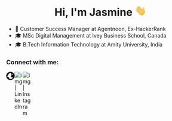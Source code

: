 <h1 align="center"> Hi, I'm Jasmine <img src="https://raw.githubusercontent.com/ABSphreak/ABSphreak/master/gifs/Hi.gif" width="30px"></h1>

- 💼 Customer Success Manager at Agentnoon, Ex-HackerRank
- 🎓 MSc Digital Management at Ivey Business School, Canada
- 🎓 B.Tech Information Technology at Amity University, India

### Connect with me:
[<img align="left" alt="webpage" width="22px" src="https://raw.githubusercontent.com/iconic/open-iconic/master/svg/globe.svg" />][website]
[<img align="left" alt="img  | LinkedIn" width="22px" src="https://cdn.jsdelivr.net/npm/simple-icons@v3/icons/linkedin.svg" />][linkedin]
[<img align="left" alt="img  | Instagram" width="22px" src="https://cdn.jsdelivr.net/npm/simple-icons@v3/icons/instagram.svg" />][instagram]
<br />

[website]: https://jazzy28.github.io/jasmine/
[linkedin]: https://www.linkedin.com/in/jasmine-awatramani/
[instagram]: https://www.instagram.com/whatsnextjasmine/


<!--<div class="views">
    <span class="views">
        <img src="https://visitor-badge.glitch.me/badge?page_id=jazzy28.jazzy28" alt="Views"/>
    </span>
</div>-->
